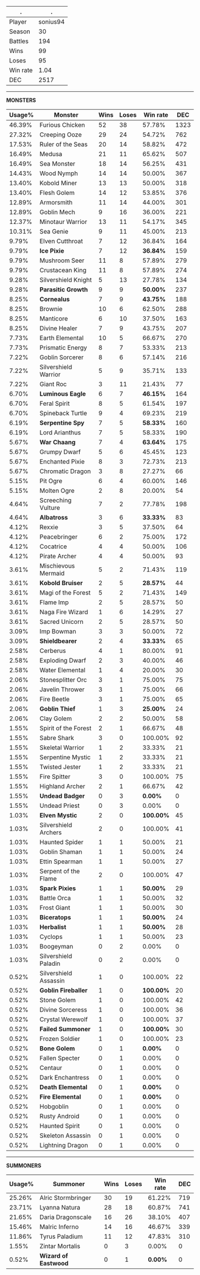 .|.
|-|-
Player|sonius94
Season|30
Battles|194
Wins|99
Loses|95
Win rate|1.04
DEC|2517

---
**MONSTERS**

Usage%|Monster|Wins|Loses|Win rate|DEC|
-|-|-|-|-|-|
46.39%|Furious Chicken|52|38|57.78%|1323|
27.32%|Creeping Ooze|29|24|54.72%|762|
17.53%|Ruler of the Seas|20|14|58.82%|472|
16.49%|Medusa|21|11|65.62%|507|
16.49%|Sea Monster|18|14|56.25%|431|
14.43%|Wood Nymph|14|14|50.00%|367|
13.40%|Kobold Miner|13|13|50.00%|318|
13.40%|Flesh Golem|14|12|53.85%|376|
12.89%|Armorsmith|11|14|44.00%|301|
12.89%|Goblin Mech|9|16|36.00%|221|
12.37%|Minotaur Warrior|13|11|54.17%|345|
10.31%|Sea Genie|9|11|45.00%|213|
9.79%|Elven Cutthroat|7|12|36.84%|164|
9.79%|**Ice Pixie**|7|12|**36.84%**|159|
9.79%|Mushroom Seer|11|8|57.89%|279|
9.79%|Crustacean King|11|8|57.89%|274|
9.28%|Silvershield Knight|5|13|27.78%|134|
9.28%|**Parasitic Growth**|9|9|**50.00%**|237|
8.25%|**Cornealus**|7|9|**43.75%**|188|
8.25%|Brownie|10|6|62.50%|288|
8.25%|Manticore|6|10|37.50%|163|
8.25%|Divine Healer|7|9|43.75%|207|
7.73%|Earth Elemental|10|5|66.67%|270|
7.73%|Prismatic Energy|8|7|53.33%|213|
7.22%|Goblin Sorcerer|8|6|57.14%|216|
7.22%|Silvershield Warrior|5|9|35.71%|133|
7.22%|Giant Roc|3|11|21.43%|77|
6.70%|**Luminous Eagle**|6|7|**46.15%**|164|
6.70%|Feral Spirit|8|5|61.54%|197|
6.70%|Spineback Turtle|9|4|69.23%|219|
6.19%|**Serpentine Spy**|7|5|**58.33%**|160|
6.19%|Lord Arianthus|7|5|58.33%|190|
5.67%|**War Chaang**|7|4|**63.64%**|175|
5.67%|Grumpy Dwarf|5|6|45.45%|123|
5.67%|Enchanted Pixie|8|3|72.73%|213|
5.67%|Chromatic Dragon|3|8|27.27%|66|
5.15%|Pit Ogre|6|4|60.00%|146|
5.15%|Molten Ogre|2|8|20.00%|54|
4.64%|Screeching Vulture|7|2|77.78%|198|
4.64%|**Albatross**|3|6|**33.33%**|83|
4.12%|Rexxie|3|5|37.50%|64|
4.12%|Peacebringer|6|2|75.00%|172|
4.12%|Cocatrice|4|4|50.00%|106|
4.12%|Pirate Archer|4|4|50.00%|93|
3.61%|Mischievous Mermaid|5|2|71.43%|119|
3.61%|**Kobold Bruiser**|2|5|**28.57%**|44|
3.61%|Magi of the Forest|5|2|71.43%|149|
3.61%|Flame Imp|2|5|28.57%|50|
3.61%|Naga Fire Wizard|1|6|14.29%|27|
3.61%|Sacred Unicorn|2|5|28.57%|50|
3.09%|Imp Bowman|3|3|50.00%|72|
3.09%|**Shieldbearer**|2|4|**33.33%**|65|
2.58%|Cerberus|4|1|80.00%|91|
2.58%|Exploding Dwarf|2|3|40.00%|46|
2.58%|Water Elemental|1|4|20.00%|30|
2.06%|Stonesplitter Orc|3|1|75.00%|75|
2.06%|Javelin Thrower|3|1|75.00%|66|
2.06%|Fire Beetle|3|1|75.00%|65|
2.06%|**Goblin Thief**|1|3|**25.00%**|24|
2.06%|Clay Golem|2|2|50.00%|58|
1.55%|Spirit of the Forest|2|1|66.67%|48|
1.55%|Sabre Shark|3|0|100.00%|92|
1.55%|Skeletal Warrior|1|2|33.33%|21|
1.55%|Serpentine Mystic|1|2|33.33%|21|
1.55%|Twisted Jester|1|2|33.33%|21|
1.55%|Fire Spitter|3|0|100.00%|75|
1.55%|Highland Archer|2|1|66.67%|42|
1.55%|**Undead Badger**|0|3|**0.00%**|0|
1.55%|Undead Priest|0|3|0.00%|0|
1.03%|**Elven Mystic**|2|0|**100.00%**|45|
1.03%|Silvershield Archers|2|0|100.00%|41|
1.03%|Haunted Spider|1|1|50.00%|21|
1.03%|Goblin Shaman|1|1|50.00%|24|
1.03%|Ettin Spearman|1|1|50.00%|27|
1.03%|Serpent of the Flame|2|0|100.00%|47|
1.03%|**Spark Pixies**|1|1|**50.00%**|29|
1.03%|Battle Orca|1|1|50.00%|32|
1.03%|Frost Giant|1|1|50.00%|30|
1.03%|**Biceratops**|1|1|**50.00%**|24|
1.03%|**Herbalist**|1|1|**50.00%**|28|
1.03%|Cyclops|1|1|50.00%|23|
1.03%|Boogeyman|0|2|0.00%|0|
1.03%|Silvershield Paladin|0|2|0.00%|0|
0.52%|Silvershield Assassin|1|0|100.00%|22|
0.52%|**Goblin Fireballer**|1|0|**100.00%**|20|
0.52%|Stone Golem|1|0|100.00%|42|
0.52%|Divine Sorceress|1|0|100.00%|36|
0.52%|Crystal Werewolf|1|0|100.00%|37|
0.52%|**Failed Summoner**|1|0|**100.00%**|30|
0.52%|Frozen Soldier|1|0|100.00%|23|
0.52%|**Bone Golem**|0|1|**0.00%**|0|
0.52%|Fallen Specter|0|1|0.00%|0|
0.52%|Centaur|0|1|0.00%|0|
0.52%|Dark Enchantress|0|1|0.00%|0|
0.52%|**Death Elemental**|0|1|**0.00%**|0|
0.52%|**Fire Elemental**|0|1|**0.00%**|0|
0.52%|Hobgoblin|0|1|0.00%|0|
0.52%|Rusty Android|0|1|0.00%|0|
0.52%|Haunted Spirit|0|1|0.00%|0|
0.52%|Skeleton Assassin|0|1|0.00%|0|
0.52%|Lightning Dragon|0|1|0.00%|0|

---
**SUMMONERS**

Usage%|Summoner|Wins|Loses|Win rate|DEC|
-|-|-|-|-|-|
25.26%|Alric Stormbringer|30|19|61.22%|719|
23.71%|Lyanna Natura|28|18|60.87%|741|
21.65%|Daria Dragonscale|16|26|38.10%|407|
15.46%|Malric Inferno|14|16|46.67%|339|
11.86%|Tyrus Paladium|11|12|47.83%|310|
1.55%|Zintar Mortalis|0|3|0.00%|0|
0.52%|**Wizard of Eastwood**|0|1|**0.00%**|0|
